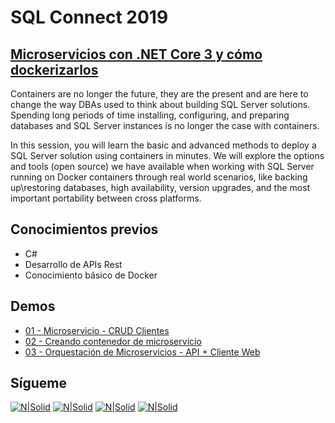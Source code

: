 # SQL Connect 2019
## [Microservicios con .NET Core 3 y cómo dockerizarlos](https://www.pass.org/summit/2019/Learn/SessionDetails.aspx?name=working-with-sql-server-containers-to-build-database-solutions&sid=92481)

Containers are no longer the future, they are the present and are here to change the way DBAs used to think about building SQL Server solutions. Spending long periods of time installing, configuring, and preparing databases and SQL Server instances is no longer the case with containers. 

In this session, you will learn the basic and advanced methods to deploy a SQL Server solution using containers in minutes. We will explore the options and tools (open source) we have available when working with SQL Server running on Docker containers through real world scenarios, like backing up\restoring databases, high availability, version upgrades, and the most important portability between cross platforms.

## **Conocimientos previos**  
* C#
* Desarrollo de APIs Rest
* Conocimiento básico de Docker

## **Demos**  
* [01 - Microservicio - CRUD Clientes](demo01_clientes)
* [02 - Creando contenedor de microservicio](demo02_parametros_docker)
* [03 - Orquestación de Microservicios - API + Cliente Web](demo03_api_cliente_web)

## Sígueme
[![N|Solid](http://dbamastery.com/wp-content/uploads/2018/08/if_twitter_circle_color_107170.png)](https://twitter.com/dbamastery) [![N|Solid](http://dbamastery.com/wp-content/uploads/2018/08/if_github_circle_black_107161.png)](https://github.com/dbamaster) [![N|Solid](http://dbamastery.com/wp-content/uploads/2018/08/if_linkedin_circle_color_107178.png)](https://www.linkedin.com/in/croblesdba/) [![N|Solid](http://dbamastery.com/wp-content/uploads/2018/08/if_browser_1055104.png)](http://dbamastery.com/)